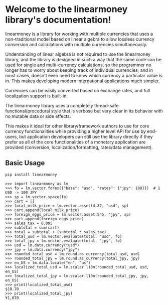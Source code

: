 # Welcome to the linearmoney library's documentation!

linearmoney is a library for working with multiple currencies that uses a
non-traditional model based on linear algebra to allow lossless currency conversion
and calculations with multiple currencies simultaneously.

Understanding of linear algebra is not required to use the linearmoney library, and the
library is designed in such a way that the same code can be used for single and
multi-currency calculations, so the programmer no longer has to worry about keeping
track of individual currencies, and in most cases, doesn't even need to know which
currency a particular value is in. This makes developing modern international
applications much simpler.

Currencies can be easily converted based on exchange rates, and full localization
support is built-in.

The linearmoney library uses a completely thread-safe functional/procedural style
that is verbose but very clear in its behavior with no mutable data or side effects.

This makes it ideal for other library/framework authors to use for core currency
functionalities while providing a higher level API for use by end-users, but
application developers can still use the library directly if they prefer as all of the
core functionalities of a monetary application are provided
(conversion, localization/formatting, rates/data management).

## Basic Usage

```bash
pip install linearmoney
```

```pycon
>>> import linearmoney as lm
>>> fo = lm.vector.forex({"base": "usd", "rates": {"jpy": 100}})  # 1 USD -> 100 JPY
>>> sp = lm.vector.space(fo)
>>> cart = []
>>> local_milk_price = lm.vector.asset(4.32, "usd", sp)
>>> cart.append(local_milk_price)
>>> foreign_eggs_price = lm.vector.asset(545, "jpy", sp)
>>> cart.append(foreign_eggs_price)
>>> sales_tax = 0.095
>>> subtotal = sum(cart)
>>> total = subtotal + (subtotal * sales_tax)
>>> total_usd = lm.vector.evaluate(total, "usd", fo)
>>> total_jpy = lm.vector.evaluate(total, "jpy", fo)
>>> usd = lm.data.currency("usd")
>>> jpy = lm.data.currency("jpy")
>>> rounded_total_usd = lm.round.as_currency(total_usd, usd)
>>> rounded_total_jpy = lm.round.as_currency(total_jpy, jpy)
>>> en_US = lm.data.locale("en", "us")
>>> localized_total_usd = lm.scalar.l10n(rounded_total_usd, usd, en_US)
>>> localized_total_jpy = lm.scalar.l10n(rounded_total_jpy, jpy, en_US)
>>> print(localized_total_usd)
$10.70
>>> print(localized_total_jpy)
¥1,070

```
